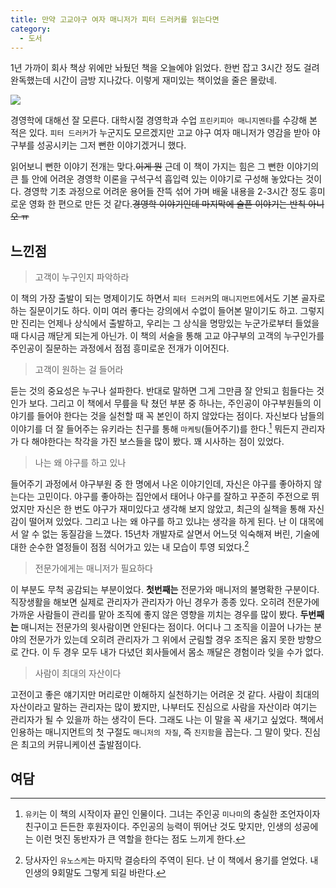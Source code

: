 ```yaml
---
title: 만약 고교야구 여자 매니저가 피터 드러커를 읽는다면
category:
  - 도서
---
```


1년 가까이 회사 책상 위에만 놔뒀던 책을 오늘에야 읽었다. 한번 잡고 3시간 정도 걸려 완독했는데 시간이 금방 지나갔다. 이렇게 재미있는 책이었을 줄은 몰랐네.

![](http://image.yes24.com/momo/TopCate120/MidCate03/11923436.jpg)

경영학에 대해선 잘 모른다. 대학시절 경영학과 수업 `프린키피아 매니지멘타`를 수강해 본 적은 있다. `피터 드러커`가 누군지도 모르겠지만 고교 야구 여자 매니저가 영감을 받아 야구부를 성공시키는 그저 뻔한 이야기겠거니 했다.

읽어보니 뻔한 이야기 전개는 맞다.~~이게 뭔~~ 근데 이 책이 가지는 힘은 그 뻔한 이야기의 큰 틀 안에 어려운 경영학 이론을 구석구석 흡입력 있는 이야기로 구성해 놓았다는 것이다. 경영학 기초 과정으로 어려운 용어들 잔뜩 섞어 가며 배울 내용을 2-3시간 정도 흥미로운 영화 한 편으로 만든 것 같다.~~경영학 이야기인데 마지막에 슬픈 이야기는 반칙 아니오 ㅠ~~

## 느낀점

> 고객이 누구인지 파악하라

이 책의 가장 출발이 되는 명제이기도 하면서 `피터 드러커`의 `매니지먼트`에서도 기본 골자로 하는 질문이기도 하다. 이미 여러 좋다는 강의에서 수없이 들어본 말이기도 하고. 그렇지만 진리는 언제나 상식에서 출발하고, 우리는 그 상식을 명망있는 누군가로부터 들었을 때 다시금 깨닫게 되는게 아닌가. 이 책의 서술을 통해 고교 야구부의 고객의 누구인가를 주인공이 질문하는 과정에서 점점 흥미로운 전개가 이어진다.

> 고객이 원하는 걸 들어라

듣는 것의 중요성은 누구나 설파한다. 반대로 말하면 그게 그만큼 잘 안되고 힘들다는 것인가 보다. 그리고 이 책에서 무릎을 탁 쳤던 부분 중 하나는, 주인공이 야구부원들의 이야기를 들어야 한다는 것을 실천할 때 꼭 본인이 하지 않았다는 점이다. 자신보다 남들의 이야기를 더 잘 들어주는 유키라는 친구를 통해 `마케팅`(들어주기)를 한다.[^1] 뭐든지 관리자가 다 해야한다는 착각을 가진 보스들을 많이 봤다. 꽤 시사하는 점이 있었다.

> 나는 왜 야구를 하고 있나

들어주기 과정에서 야구부원 중 한 명에서 나온 이야기인데, 자신은 야구를 좋아하지 않는다는 고민이다. 야구를 좋아하는 집안에서 태어나 야구를 잘하고 꾸준히 주전으로 뛰었지만 자신은 한 번도 야구가 재미있다고 생각해 보지 않았고, 최근의 실책을 통해 자신감이 떨어져 있었다. 그리고 나는 왜 야구를 하고 있냐는 생각을 하게 된다. 난 이 대목에서 알 수 없는 동질감을 느꼈다. 15년차 개발자로 살면서 어느덧 익숙해져 버린, 기술에 대한 순수한 열정들이 점점 식어가고 있는 내 모습이 투영 되었다.[^2]

> 전문가에게는 매니저가 필요하다

이 부분도 무척 공감되는 부분이었다. __첫번째는__ 전문가와 매니저의 불명확한 구분이다. 직장생활을 해보면 실제로 관리자가 관리자가 아닌 경우가 종종 있다. 오히려 전문가에 가까운 사람들이 관리를 맡아 조직에 좋지 않은 영향을 끼치는 경우를 많이 봤다. __두번째는__ 매니저는 전문가의 윗사람이면 안된다는 점이다. 어디나 그 조직을 이끌어 나가는 분야의 전문가가 있는데 오히려 관리자가 그 위에서 군림할 경우 조직은 옳지 못한 방향으로 간다. 이 두 경우 모두 내가 다녔던 회사들에서 몸소 깨달은 경험이라 잊을 수가 없다.

> 사람이 최대의 자산이다

고전이고 좋은 얘기지만 머리로만 이해하지 실천하기는 어려운 것 같다. 사람이 최대의 자산이라고 말하는 관리자는 많이 봤지만, 나부터도 진심으로 사람을 자산이라 여기는 관리자가 될 수 있을까 하는 생각이 든다. 그래도 나는 이 말을 꼭 새기고 싶었다. 책에서 인용하는 매니지먼트의 첫 구절도 `매니저의 자질`, 즉 `진지함`을 꼽는다. 그 말이 맞다. 진심은 최고의 커뮤니케이션 출발점이다.

## 여담

[^1]: `유키`는 이 책의 시작이자 끝인 인물이다. 그녀는 주인공 `미나미`의 충실한 조언자이자 친구이고 든든한 후원자이다. 주인공의 능력이 뛰어난 것도 맞지만, 인생의 성공에는 이런 멋진 동반자가 큰 역할을 한다는 점도 느끼게 한다.
[^2]: 당사자인 `유노스케`는 마지막 결승타의 주역이 된다. 난 이 책에서 용기를 얻었다. 내 인생의 9회말도 그렇게 되길 바란다.
